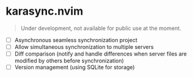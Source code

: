 # karasync.nvim
> Under development, not available for public use at the moment.

- [ ] Asynchronous seamless synchronization project
- [ ] Allow simultaneous synchronization to multiple servers
- [ ] Diff comparison (notify and handle differences when server files are modified by others before synchronization)
- [ ] Version management (using SQLite for storage)
